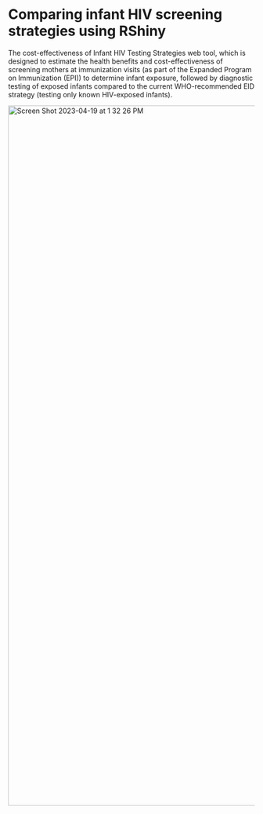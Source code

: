 # Comparing infant HIV screening strategies using RShiny

The cost-effectiveness of Infant HIV Testing Strategies web tool, which is designed to estimate the health benefits and cost-effectiveness of screening mothers at immunization visits (as part of the Expanded Program on Immunization (EPI)) to determine infant exposure, followed by diagnostic testing of exposed infants compared to the current WHO-recommended EID strategy (testing only known HIV-exposed infants). 


<img width="1427" alt="Screen Shot 2023-04-19 at 1 32 26 PM" src="https://user-images.githubusercontent.com/130454502/233063055-8d97add1-08a5-4878-8c94-2947be006720.png">
